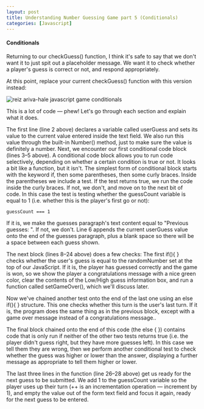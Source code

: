 ```yaml
---
layout: post
title: Understanding Number Guessing Game part 5 (Conditionals)
categories: [Javascript]
---
```

#### Conditionals

Returning to our checkGuess() function, I think it's safe to say that we don't want it to just spit out a placeholder message. We want it to check whether a player's guess is correct or not, and respond appropriately.

At this point, replace your current checkGuess() function with this version instead:

![reiz ariva-hale javascript game conditionals](https://github.com/reizariva-hale/reizariva-hale.github.io/blob/master/images/guessing-game-conditionals.png)

This is a lot of code — phew! Let's go through each section and explain what it does.

The first line (line 2 above) declares a variable called userGuess and sets its value to the current value entered inside the text field. We also run this value through the built-in Number() method, just to make sure the value is definitely a number.
Next, we encounter our first conditional code block (lines 3–5 above). A conditional code block allows you to run code selectively, depending on whether a certain condition is true or not. It looks a bit like a function, but it isn't. The simplest form of conditional block starts with the keyword if, then some parentheses, then some curly braces. Inside the parentheses we include a test. If the test returns true, we run the code inside the curly braces. If not, we don't, and move on to the next bit of code. In this case the test is testing whether the guessCount variable is equal to 1 (i.e. whether this is the player's first go or not):

    guessCount === 1
    
If it is, we make the guesses paragraph's text content equal to "Previous guesses: ". If not, we don't.
Line 6 appends the current userGuess value onto the end of the guesses paragraph, plus a blank space so there will be a space between each guess shown.

The next block (lines 8–24 above) does a few checks:
The first if(){ } checks whether the user's guess is equal to the randomNumber set at the top of our JavaScript. If it is, the player has guessed correctly and the game is won, so we show the player a congratulations message with a nice green color, clear the contents of the Low/High guess information box, and run a function called setGameOver(), which we'll discuss later.

Now we've chained another test onto the end of the last one using an else if(){ } structure. This one checks whether this turn is the user's last turn. If it is, the program does the same thing as in the previous block, except with a game over message instead of a congratulations message..

The final block chained onto the end of this code (the else { }) contains code that is only run if neither of the other two tests returns true (i.e. the player didn't guess right, but they have more guesses left). In this case we tell them they are wrong, then we perform another conditional test to check whether the guess was higher or lower than the answer, displaying a further message as appropriate to tell them higher or lower.

The last three lines in the function (line 26–28 above) get us ready for the next guess to be submitted. We add 1 to the guessCount variable so the player uses up their turn (++ is an incrementation operation — increment by 1), and empty the value out of the form text field and focus it again, ready for the next guess to be entered.
